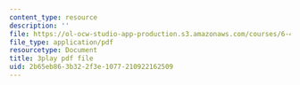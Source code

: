 ```yaml
---
content_type: resource
description: ''
file: https://ol-ocw-studio-app-production.s3.amazonaws.com/courses/6-450-principles-of-digital-communications-i-fall-2006/2b65eb863b322f3e1077210922162509_cfL8blVkE1E.pdf
file_type: application/pdf
resourcetype: Document
title: 3play pdf file
uid: 2b65eb86-3b32-2f3e-1077-210922162509
---
```


